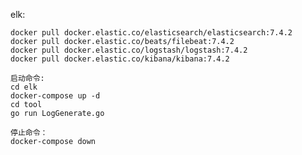 elk:

    docker pull docker.elastic.co/elasticsearch/elasticsearch:7.4.2
    docker pull docker.elastic.co/beats/filebeat:7.4.2
    docker pull docker.elastic.co/logstash/logstash:7.4.2
    docker pull docker.elastic.co/kibana/kibana:7.4.2

    启动命令:
    cd elk
    docker-compose up -d
    cd tool
    go run LogGenerate.go
     
    停止命令：
    docker-compose down
